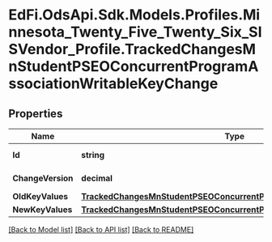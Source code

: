 # EdFi.OdsApi.Sdk.Models.Profiles.Minnesota_Twenty_Five_Twenty_Six_SISVendor_Profile.TrackedChangesMnStudentPSEOConcurrentProgramAssociationWritableKeyChange

## Properties

Name | Type | Description | Notes
------------ | ------------- | ------------- | -------------
**Id** | **string** | Resource identifier | [optional] 
**ChangeVersion** | **decimal** | Change version | [optional] 
**OldKeyValues** | [**TrackedChangesMnStudentPSEOConcurrentProgramAssociationWritableKey**](TrackedChangesMnStudentPSEOConcurrentProgramAssociationWritableKey.md) |  | [optional] 
**NewKeyValues** | [**TrackedChangesMnStudentPSEOConcurrentProgramAssociationWritableKey**](TrackedChangesMnStudentPSEOConcurrentProgramAssociationWritableKey.md) |  | [optional] 

[[Back to Model list]](../README.md#documentation-for-models) [[Back to API list]](../README.md#documentation-for-api-endpoints) [[Back to README]](../README.md)

